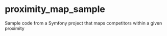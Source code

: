 # proximity_map_sample
Sample code from a Symfony project that maps competitors within a given proximity
